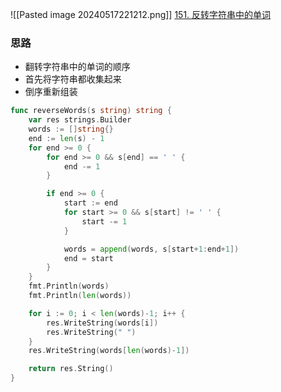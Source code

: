 ![[Pasted image 20240517221212.png]]
[151. 反转字符串中的单词](https://leetcode.cn/problems/reverse-words-in-a-string/)

### 思路
- 翻转字符串中的单词的顺序
- 首先将字符串都收集起来
- 倒序重新组装

```go
func reverseWords(s string) string {
	var res strings.Builder
	words := []string{}
	end := len(s) - 1
	for end >= 0 {
		for end >= 0 && s[end] == ' ' {
			end -= 1
		}

		if end >= 0 {
			start := end
			for start >= 0 && s[start] != ' ' {
				start -= 1
			}

			words = append(words, s[start+1:end+1])
			end = start
		}
	}
	fmt.Println(words)
	fmt.Println(len(words))

	for i := 0; i < len(words)-1; i++ {
		res.WriteString(words[i])
		res.WriteString(" ")
	}
	res.WriteString(words[len(words)-1])

	return res.String()
}
```